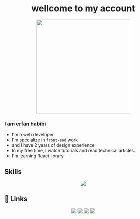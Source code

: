 <div id="header" align="center">
  <h1>wellcome to my account</h1>
  <img src="https://camo.githubusercontent.com/7ed4dcd6b92f01d24c2c74c7ed3e3cec12fc016c1e2e2875ec802cb5a217c9f9/68747470733a2f2f6d65646961342e67697068792e636f6d2f6d656469612f336b50446d6f5764427051504e68436e55472f67697068792e676966" width="300px"/>
</div> 

### I am erfan habibi
- I'm a web developer
- I'm specialize in `front-end` work
- and I have 2 years of design experience
- In my free time, I watch tutorials and read technical articles.
- I'm learning React library

## Skills
<p align="center">
  <a href="https://skillicons.dev">
    <img src="https://skillicons.dev/icons?i=html,css,tailwind,javascript,react,python,figma,xd,photoshop,illustrator,premiere" />
  </a>
</p>


## 🔗 Links
<div align="center">
  <a href="https://www.linkedin.com/in/erfan-habibii"><img src="https://img.shields.io/badge/Linkedin-blue?style=flat&logo=linkedin" /></a>
  <a href="https://instagram.com/erfan.habibi?igshid=OGQ5ZDc2ODk2ZA=="><img src="https://img.shields.io/badge/Instagram-white?style=flat&logo=instagram" /></a>
  <a href="mailto:erfanhabibi26.12@gmail.com"><img src="https://img.shields.io/badge/Gmail-ffcdd2?style=flat&logo=gmail" /></a>
  <a href="https://t.me/habibierfan"><img src="https://img.shields.io/badge/Telegram-white?style=flat&logo=telegram" /></a>
</div>
